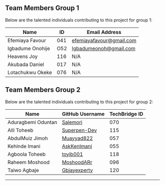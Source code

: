 ## Team Members Group 1
Below are the talented individuals contributing to this project for group 1:


| Name                  | ID   | Email Address                |
|-----------------------|------|------------------------------|
| Efemiaya Favour       | 041  | efemiayafavour@gmail.com     |
| Igbadume Onohije      | O52  | Igbadumeonoh@gmail.com       |
| Heavens Joy           | 116  | N/A                          |
| Akubada Daniel        | 017  | N/A                          |
| Lotachukwu Okeke      | 076  | N/A                          |





## Team Members Group 2
Below are the talented individuals contributing to this project for group 2:

| Name                | GitHub Username       | TechBridge ID |
|---------------------|-----------------------|---------------|
| Aduragbemi Oduntan  | [Salemori](https://github.com/Salemori) | 070           |
| Alli Toheeb         | [Superpen-Dev](https://github.com/Superpen-Dev) | 115           |
| AbdulMuiz Jimoh     | [Muayyad822](https://github.com/Muayyad822) | 057           |
| Kehinde Imani       | [AskKenImani](https://github.com/AskKenImani) | 055           |
| Agboola Toheeb      | [toyib001](https://github.com/toyib001) | 118           |
| Raheem Moshood      | [MoshoodARr](https://github.com/MoshoodARr) | 096           |
| Taiwo Agbaje        | [Gbjayexperty](https://github.com/Gbjayexperty) | 120           |

---
